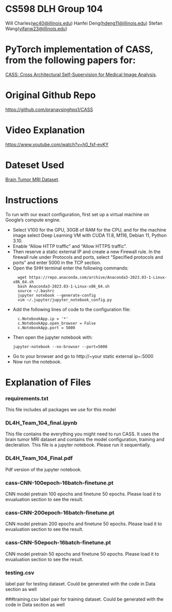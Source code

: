 # CS598 DLH Group 104

Will Charles(wc40@illinois.edu) 
Hanfei Deng(hdeng11@illinois.edu) 
Stefan Wang(yifanw23@illinois.edu)


# PyTorch implementation of **CASS**, from the following papers for:


[CASS: Cross Architectural Self-Supervision for Medical Image Analysis](https://arxiv.org/abs/2206.04170). 

# Original Github Repo
https://github.com/pranavsinghps1/CASS
# Video Explanation 
https://www.youtube.com/watch?v=h0_fsf-evKY
# Dateset Used
[Brain Tumor MRI Dataset](https://www.kaggle.com/datasets/masoudnickparvar/brain-tumor-mri-dataset). 

# Instructions 
To run with our exact configuration, first set up a virtual machine on Google’s compute engine. 
- Select
V100 for the GPU, 30GB of RAM for the CPU,  and for the machine image
select Deep Learning VM with CUDA 11.8, M116, Debian 11, Python 3.10.
- Enable “Allow HTTP traffic” and “Allow HTTPS traffic”. 
- Then reserve a static external IP and create a new Firewall rule.  In the
firewall rule under Protocols and ports, select “Specified protocols and
ports” and enter 5000 in the TCP section.
- Open the SHH terminal enter the following commands:
  ```
	wget https://repo.anaconda.com/archive/Anaconda3-2023.03-1-Linux-x86_64.sh
	bash Anaconda3-2023.03-1-Linux-x86_64.sh
	source ~/.bashrc
	jupyter notebook --generate-config
	vim ~/.jupyter/jupyter_notebook_config.py
  ```
- Add the following lines of code to the configuration file:
  ```
	c.NotebookApp.ip = '*'
	c.NotebookApp.open_browser = False
	c.NotebookApp.port = 5000
  ```
- Then open the jupyter notebook with:
	```
	jupyter-notebook --no-browser --port=5000
	```
- Go to your browser and go to http://~your static external ip~:5000
- Now run the notebook.


# Explanation of Files 

### requirements.txt

This file includes all packages we use for this model

### DL4H_Team_104_final.ipynb
This file contains the everything you might need to run CASS. It uses the brain tumor MRI dataset and contains the model configuration, training and decleration. This file is a jupyter notebook. Please run it sequentially.

### DL4H_Team_104_Final.pdf 
Pdf version of the jupyter notebook. 

### cass-CNN-100epoch-16batch-finetune.pt

CNN model pretrain 100 epochs and finetune 50 epochs. Please load it to evualuation section to see the result.

### cass-CNN-200epoch-16batch-finetune.pt

CNN model pretrain 200 epochs and finetune 50 epochs. Please load it to evualuation section to see the result.

### cass-CNN-50epoch-16batch-finetune.pt
CNN model pretrain 50 epochs and finetune 50 epochs. Please load it to evualuation section to see the result.

### testing.csv
label pair for testing dataset. Could be generated with the code in Data section as well 

###training.csv
label pair for training dataset. Could be generated with the code in Data section as well 

